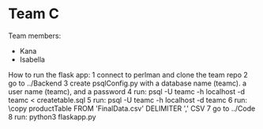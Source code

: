 # Team C
Team members: 
* Kana 
* Isabella 

How to run the flask app:
1 connect to perlman and clone the team repo
2 go to ../Backend
3 create psqlConfig.py with a database name (teamc). a user name (teamc), and a password
4 run: psql -U teamc -h localhost -d teamc < createtable.sql
5 run: psql -U teamc -h localhost -d teamc
6 run: \copy productTable FROM 'FinalData.csv' DELIMITER ',' CSV
7 go to ../Code
8 run: python3 flaskapp.py
